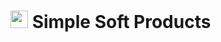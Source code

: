 <h1>
  <img src="https://user-images.githubusercontent.com/47314813/214880490-f9031164-14f2-485c-9e3a-d1fe5c9c40d7.png" style="height: 1em;">
  <span>Simple Soft Products</span>
</h1>
